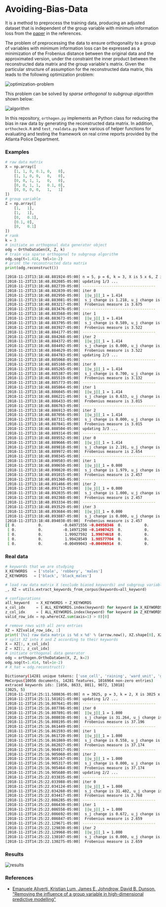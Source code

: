 Avoiding-Bias-Data
===

It is a method to preprocess the training data, producing an adjusted dataset that is independent of the group variable with minimum information loss from the [paper](https://arxiv.org/abs/1810.08255) in the references.

The problem of preprocessing the data to ensure orthogonality to a group of variables with minimum information loss can be expressed as a minimization of the Frobenius distance between the original data and the approximated version, under the constraint the inner product between the reconstructed data matrix and the group variable's matrix. Given the particular structure of assumption for the reconstructed data matrix, this leads to the following optimization problem:

![optimization-problem](https://github.com/meowoodie/Avoiding-Bias-Data/blob/master/imgs/optimizatio-problem.png)

This problem can be solved by *sparse orthogonal to subgroup algorithm* shown below:

![algorithm](https://github.com/meowoodie/Avoiding-Bias-Data/blob/master/imgs/algorithm.png)

In this repository, `orthogen.py` implements an Python class for reducing the bias in raw data by generating the reconstructed data matrix. In addition, `orthocheck.R` and `test_realdata.py` have various of helper functions for evaluating and testing the framework on real crime reports provided by the Atlanta Police Department.

### Examples

```python
# raw data matrix
X = np.array([
    [1, 1, 0, 0.1, 0,   0],
    [1, 1, 0, 0,   0,   0],
    [0, 0, 1, 1,   0,   0],
    [0, 0, 1, 1,   0.1, 0],
    [0, 0, 0, 0,   1,   1]
])
# group variable
Z = np.array([
    [1,   1],
    [1,   1],
    [0,   0.1],
    [0.1, 0],
    [0,   0.1]
])
# rank
k = 3
# initiate an orthogonal data generator object
odg = OrthoDataGen(X, Z, k)
# train via sparse orthogonal to subgroup algorithm
odg.sog(t=1.414, tol=1e-2)
# print the reconstructed data matrix
print(odg.reconstruct())
```

```bash
[2018-11-23T13:18:48.881924-05:00] n = 5, p = 6, k = 3, X is 5 x 6, Z is 5 x 2.
[2018-11-23T13:18:48.882085-05:00] updating 1/3 ...
[2018-11-23T13:18:48.882739-05:00] ---------------------------------
[2018-11-23T13:18:48.882839-05:00] iter 0
[2018-11-23T13:18:48.882950-05:00]	||u_j||_1 = 1.414
[2018-11-23T13:18:48.883081-05:00]	s_j change is 1.218, u_j change is 1.245
[2018-11-23T13:18:48.883217-05:00]	Frobenius measure is 3.675
[2018-11-23T13:18:48.883476-05:00] ---------------------------------
[2018-11-23T13:18:48.883568-05:00] iter 1
[2018-11-23T13:18:48.883673-05:00]	||u_j||_1 = 1.414
[2018-11-23T13:18:48.883795-05:00]	s_j change is 0.589, u_j change is 0.007
[2018-11-23T13:18:48.883927-05:00]	Frobenius measure is 3.522
[2018-11-23T13:18:48.884177-05:00] ---------------------------------
[2018-11-23T13:18:48.884268-05:00] iter 2
[2018-11-23T13:18:48.884372-05:00]	||u_j||_1 = 1.414
[2018-11-23T13:18:48.884492-05:00]	s_j change is 0.000, u_j change is 0.000
[2018-11-23T13:18:48.884629-05:00]	Frobenius measure is 3.522
[2018-11-23T13:18:48.884783-05:00] updating 2/3 ...
[2018-11-23T13:18:48.885068-05:00] ---------------------------------
[2018-11-23T13:18:48.885160-05:00] iter 0
[2018-11-23T13:18:48.885265-05:00]	||u_j||_1 = 1.414
[2018-11-23T13:18:48.885387-05:00]	s_j change is 0.700, u_j change is 1.068
[2018-11-23T13:18:48.885519-05:00]	Frobenius measure is 3.132
[2018-11-23T13:18:48.885773-05:00] ---------------------------------
[2018-11-23T13:18:48.885864-05:00] iter 1
[2018-11-23T13:18:48.886045-05:00]	||u_j||_1 = 1.414
[2018-11-23T13:18:48.886221-05:00]	s_j change is 0.633, u_j change is 0.009
[2018-11-23T13:18:48.886433-05:00]	Frobenius measure is 3.015
[2018-11-23T13:18:48.886763-05:00] ---------------------------------
[2018-11-23T13:18:48.886913-05:00] iter 2
[2018-11-23T13:18:48.887056-05:00]	||u_j||_1 = 1.414
[2018-11-23T13:18:48.887311-05:00]	s_j change is 0.000, u_j change is 0.000
[2018-11-23T13:18:48.887841-05:00]	Frobenius measure is 3.015
[2018-11-23T13:18:48.888504-05:00] updating 3/3 ...
[2018-11-23T13:18:48.889314-05:00] ---------------------------------
[2018-11-23T13:18:48.889552-05:00] iter 0
[2018-11-23T13:18:48.889666-05:00]	||u_j||_1 = 1.414
[2018-11-23T13:18:48.889818-05:00]	s_j change is 2.191, u_j change is 2.704
[2018-11-23T13:18:48.889972-05:00]	Frobenius measure is 2.654
[2018-11-23T13:18:48.890345-05:00] ---------------------------------
[2018-11-23T13:18:48.890503-05:00] iter 1
[2018-11-23T13:18:48.890650-05:00]	||u_j||_1 = 0.000
[2018-11-23T13:18:48.890820-05:00]	s_j change is 1.979, u_j change is 1.000
[2018-11-23T13:18:48.891015-05:00]	Frobenius measure is 2.457
[2018-11-23T13:18:48.891360-05:00] ---------------------------------
[2018-11-23T13:18:48.891466-05:00] iter 2
[2018-11-23T13:18:48.891713-05:00]	||u_j||_1 = 0.000
[2018-11-23T13:18:48.892035-05:00]	s_j change is 1.000, u_j change is 0.000
[2018-11-23T13:18:48.892368-05:00]	Frobenius measure is 2.457
[2018-11-23T13:18:48.893334-05:00] ---------------------------------
[2018-11-23T13:18:48.893529-05:00] iter 3
[2018-11-23T13:18:48.893684-05:00]	||u_j||_1 = 0.000
[2018-11-23T13:18:48.893887-05:00]	s_j change is 0.000, u_j change is 0.000
[2018-11-23T13:18:48.894038-05:00]	Frobenius measure is 2.457
[[ 0.          0.         -0.04971556 -0.04950346  0.          0.        ]
 [ 0.          0.         -0.14971298 -0.14907425  0.          0.        ]
 [ 0.          0.          1.99927592  1.99074618  0.          0.        ]
 [ 0.          0.          1.99428549  1.98577704  0.          0.        ]
 [ 0.          0.         -0.00499043 -0.00496914  0.          0.        ]]
```

### Real data

```python
# keywords that we are studying
X_KEYWORDS   = ['stole', 'robbery', 'males']
Z_KEYWORDS   = ['black', 'black_males']

# load raw data matrix X (exclude biased keywords) and subgroup variable Z (biased keywords)
_, XZ = utils.extract_keywords_from_corpus(keywords=all_keyword)

# configurations
all_keyword   = X_KEYWORDS + Z_KEYWORDS
x_col_idx     = [ ALL_KEYWORDS.index(keyword) for keyword in X_KEYWORDS ]
z_col_idx     = [ ALL_KEYWORDS.index(keyword) for keyword in Z_KEYWORDS ]
valid_row_idx = np.where(XZ.sum(axis=1) > 0)[0]

# remove rows with all zero entries
XZ = XZ[valid_row_idx, :]
print('[%s] raw data matrix is %d x %d' % (arrow.now(), XZ.shape[0], XZ.shape[1]), file=sys.stderr)
# split XZ into X and Z according to their keywords
X = XZ[:, x_col_idx]
Z = XZ[:, z_col_idx]
# initiate orthogonal data generator
odg = orthogen.OrthoDataGen(X, Z, k=2)
odg.sog(t=1.414, tol=1e-2)
# X_hat = odg.reconstruct()
```

```bash
Dictionary(14281 unique tokens: ['use_cell', 'raining', 'ward_unit', 'group_males', 'call_regards']...)
MmCorpus(10056 documents, 14281 features, 1016964 non-zero entries)
extraced keywords ids: [1056, 8633, 8011, 9072, 13018]
(3025, 5)
[2018-11-23T14:25:11.580836-05:00] n = 3025, p = 3, k = 2, X is 3025 x 3, Z is 3025 x 2.
[2018-11-23T14:25:11.581021-05:00] updating 1/2 ...
[2018-11-23T14:25:16.807641-05:00] ---------------------------------
[2018-11-23T14:25:16.807786-05:00] iter 0
[2018-11-23T14:25:16.807891-05:00]	||u_j||_1 = 1.000
[2018-11-23T14:25:16.808038-05:00]	s_j change is 31.264, u_j change is 0.809
[2018-11-23T14:25:16.808195-05:00]	Frobenius measure is 37.196
[2018-11-23T14:25:16.861449-05:00] ---------------------------------
[2018-11-23T14:25:16.861593-05:00] iter 1
[2018-11-23T14:25:16.861720-05:00]	||u_j||_1 = 1.000
[2018-11-23T14:25:16.861869-05:00]	s_j change is 0.558, u_j change is 0.000
[2018-11-23T14:25:16.862027-05:00]	Frobenius measure is 37.174
[2018-11-23T14:25:16.904917-05:00] ---------------------------------
[2018-11-23T14:25:16.905060-05:00] iter 2
[2018-11-23T14:25:16.905167-05:00]	||u_j||_1 = 1.000
[2018-11-23T14:25:16.905317-05:00]	s_j change is 0.000, u_j change is 0.000
[2018-11-23T14:25:16.905464-05:00]	Frobenius measure is 37.174
[2018-11-23T14:25:16.905680-05:00] updating 2/2 ...
[2018-11-23T14:25:22.033835-05:00] ---------------------------------
[2018-11-23T14:25:22.033988-05:00] iter 0
[2018-11-23T14:25:22.034124-05:00]	||u_j||_1 = 1.000
[2018-11-23T14:25:22.034260-05:00]	s_j change is 31.402, u_j change is 1.006
[2018-11-23T14:25:22.034417-05:00]	Frobenius measure is 2.768
[2018-11-23T14:25:22.086285-05:00] ---------------------------------
[2018-11-23T14:25:22.086430-05:00] iter 1
[2018-11-23T14:25:22.086558-05:00]	||u_j||_1 = 1.000
[2018-11-23T14:25:22.086692-05:00]	s_j change is 0.672, u_j change is 0.000
[2018-11-23T14:25:22.086847-05:00]	Frobenius measure is 2.659
[2018-11-23T14:25:22.129671-05:00] ---------------------------------
[2018-11-23T14:25:22.129830-05:00] iter 2
[2018-11-23T14:25:22.129968-05:00]	||u_j||_1 = 1.000
[2018-11-23T14:25:22.130107-05:00]	s_j change is 0.000, u_j change is 0.000
[2018-11-23T14:25:22.130275-05:00]	Frobenius measure is 2.659
```

### Results

![results](https://github.com/meowoodie/Avoiding-Bias-Data/blob/master/imgs/results.png)

### References

- [Emanuele Aliverti, Kristian Lum, James E. Johndrow, David B. Dunson. "Removing the influence of a group variable in high-dimensional predictive modelling"](https://arxiv.org/abs/1810.08255)
